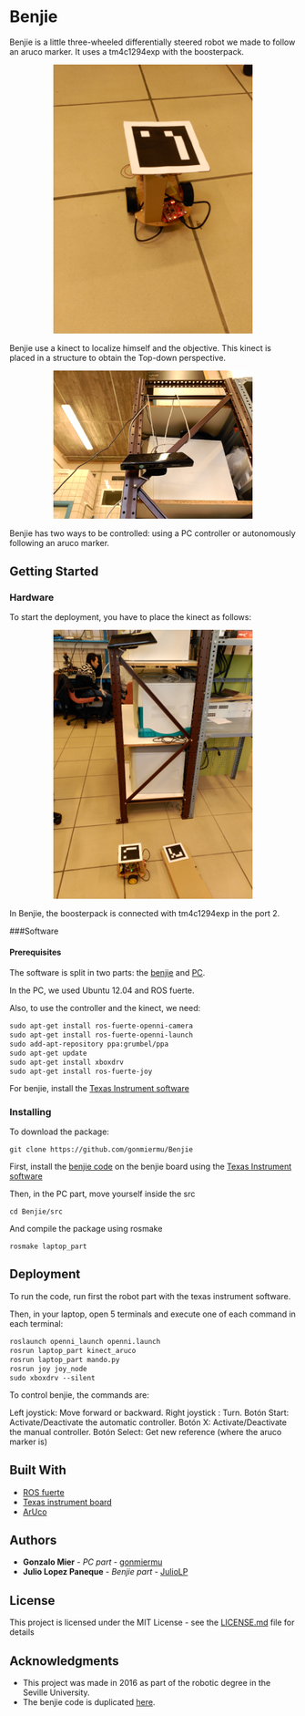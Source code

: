 # Benjie

Benjie is a little three-wheeled differentially steered robot we made to follow an aruco marker. It uses a tm4c1294exp with the boosterpack. 

<p align="center">
  <img src="docs/imgs/benjie.jpg" width="350" title="Benjie robot">
</p>

Benjie use a kinect to localize himself and the objective. This kinect is placed in a structure to obtain the Top-down perspective.

<p align="center">
  <img src="docs/imgs/structure.jpg" width="350" title="Kinect in a structure">
</p>

Benjie has two ways to be controlled: using a PC controller or autonomously following an aruco marker. 


## Getting Started


### Hardware

To start the deployment, you have to place the kinect as follows:

<p align="center">
  <img src="docs/imgs/whole_structure.jpg" width="350" title="Deployment of the hardware">
</p>

In Benjie, the boosterpack is connected with tm4c1294exp in the port 2.  

###Software

#### Prerequisites

The software is split in two parts: the [benjie](src/robot_part) and [PC](src/laptop_part).

In the PC, we used Ubuntu 12.04 and ROS fuerte. 

Also, to use the controller and the kinect, we need:

```
sudo apt-get install ros-fuerte-openni-camera
sudo apt-get install ros-fuerte-openni-launch
sudo add-apt-repository ppa:grumbel/ppa
sudo apt-get update
sudo apt-get install xboxdrv
sudo apt-get install ros-fuerte-joy
``` 

For benjie, install the [Texas Instrument software](http://processors.wiki.ti.com/index.php/Creating_IoT_Solutions_with_the_TM4C1294XL_Connected_LaunchPad_Workshop?keyMatch=tiva%20connected%20launchpad%20workshop&amp;tisearch=Search-EN)


### Installing



To download the package:

```
git clone https://github.com/gonmiermu/Benjie
```

First, install the [benjie code](src/robot_part) on the benjie board using the [Texas Instrument software](http://processors.wiki.ti.com/index.php/Creating_IoT_Solutions_with_the_TM4C1294XL_Connected_LaunchPad_Workshop?keyMatch=tiva%20connected%20launchpad%20workshop&amp;tisearch=Search-EN)

Then, in the PC part, move yourself inside the src

```
cd Benjie/src
```

And compile the package using rosmake

```
rosmake laptop_part
```


## Deployment

To run the code, run first the robot part with the texas instrument software.

Then, in your laptop, open 5 terminals and execute one of each command in each terminal:

```
roslaunch openni_launch openni.launch
rosrun laptop_part kinect_aruco
rosrun laptop_part mando.py
rosrun joy joy_node
sudo xboxdrv --silent
```

To control benjie, the commands are:

Left joystick: Move forward or backward.
Right joystick : Turn.
Botón Start: Activate/Deactivate the automatic controller.
Botón X: Activate/Deactivate the manual controller.
Botón Select: Get new reference (where the aruco marker is)


## Built With

* [ROS fuerte](https://wiki.ros.org/fuerte)
* [Texas instrument board](http://processors.wiki.ti.com/index.php/Creating_IoT_Solutions_with_the_TM4C1294XL_Connected_LaunchPad_Workshop?keyMatch=tiva%20connected%20launchpad%20workshop&amp;tisearch=Search-EN)
* [ArUco](https://www.uco.es/investiga/grupos/ava/node/26)


## Authors

* **Gonzalo Mier** - *PC part* - [gonmiermu](https://github.com/gonmiermu)
* **Julio Lopez Paneque** - *Benjie part* - [JulioLP](https://github.com/JulioLP)

## License

This project is licensed under the MIT License - see the [LICENSE.md](LICENSE.md) file for details

## Acknowledgments

* This project was made in 2016 as part of the robotic degree in the Seville University.
* The benjie code is duplicated [here](https://github.com/JulioLP/TrabajoSEPA).

 

